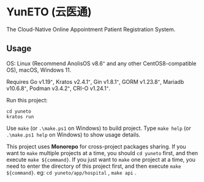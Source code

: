 # YunETO (云医通) 
The Cloud-Native Online Appointment Patient Registration System.

## Usage

OS: Linux (Recommend AnolisOS v8.6⁺ and any other CentOS8-compatible OS), macOS, Windows 11.

Requires Go v1.19⁺, Kratos v2.4.1⁺, Gin v1.8.1⁺, GORM v1.23.8⁺, Mariadb v10.6.8⁺, Podman v3.4.2⁺, CRI-O v1.24.1⁺.

Run this project:

```shell
cd yuneto
kratos run
```

Use `make` (or `.\make.ps1` on Windows) to build project. Type `make help` (or `.\make.ps1 help` on Windows) to show usage details.

This project uses **Monorepo** for cross-project packages sharing. If you want to `make` multiple projects at a time, you should `cd yuneto` first, and then execute `make ${command}`. If you just want to `make` one project at a time, you need to enter the directory of this project first, and then execute `make ${command}`. eg: `cd yuneto/app/hospital` , `make api` .
